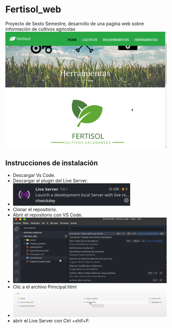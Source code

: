 # Fertisol_web
Proyecto de Sexto Semestre, desarrollo de una pagina web sobre información de cultivos agricolas
![captura1](images_readme/fertisol1.png)

## Instrucciones de instalación

- Descargar Vs Code.
- Descargar el plugin del Live Server.
- ![captura3](images_readme/fertisol3.png)
- Clonar el repositorio.
- Abrir el repositorio con VS Code.
- ![captura2](images_readme/fertisol2.png)
- Clic a el archivo Principal.html
- ![captura2](images_readme/fertisol4.png)
- abrir el Live Server con Ctrl +shif+P.

